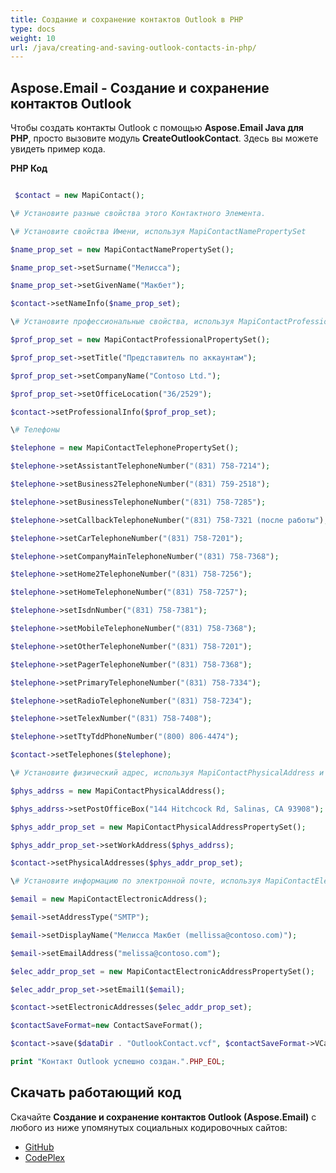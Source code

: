 ```yaml
---
title: Создание и сохранение контактов Outlook в PHP
type: docs
weight: 10
url: /java/creating-and-saving-outlook-contacts-in-php/
---
```


## **Aspose.Email - Создание и сохранение контактов Outlook**
Чтобы создать контакты Outlook с помощью **Aspose.Email Java для PHP**, просто вызовите модуль **CreateOutlookContact**. Здесь вы можете увидеть пример кода.

**PHP Код**

``` php

 $contact = new MapiContact();

\# Установите разные свойства этого Контактного Элемента.

\# Установите свойства Имени, используя MapiContactNamePropertySet

$name_prop_set = new MapiContactNamePropertySet();

$name_prop_set->setSurname("Мелисса");

$name_prop_set->setGivenName("Макбет");

$contact->setNameInfo($name_prop_set);

\# Установите профессиональные свойства, используя MapiContactProfessionalPropertySet

$prof_prop_set = new MapiContactProfessionalPropertySet();

$prof_prop_set->setTitle("Представитель по аккаунтам");

$prof_prop_set->setCompanyName("Contoso Ltd.");

$prof_prop_set->setOfficeLocation("36/2529");

$contact->setProfessionalInfo($prof_prop_set);

\# Телефоны

$telephone = new MapiContactTelephonePropertySet();

$telephone->setAssistantTelephoneNumber("(831) 758-7214");

$telephone->setBusiness2TelephoneNumber("(831) 759-2518");

$telephone->setBusinessTelephoneNumber("(831) 758-7285");

$telephone->setCallbackTelephoneNumber("(831) 758-7321 (после работы");

$telephone->setCarTelephoneNumber("(831) 758-7201");

$telephone->setCompanyMainTelephoneNumber("(831) 758-7368");

$telephone->setHome2TelephoneNumber("(831) 758-7256");

$telephone->setHomeTelephoneNumber("(831) 758-7257");

$telephone->setIsdnNumber("(831) 758-7381");

$telephone->setMobileTelephoneNumber("(831) 758-7368");

$telephone->setOtherTelephoneNumber("(831) 758-7201");

$telephone->setPagerTelephoneNumber("(831) 758-7368");

$telephone->setPrimaryTelephoneNumber("(831) 758-7334");

$telephone->setRadioTelephoneNumber("(831) 758-7234");

$telephone->setTelexNumber("(831) 758-7408");

$telephone->setTtyTddPhoneNumber("(800) 806-4474");

$contact->setTelephones($telephone);

\# Установите физический адрес, используя MapiContactPhysicalAddress и MapiContactPhysicalAddressPropertySet

$phys_addrss = new MapiContactPhysicalAddress();

$phys_addrss->setPostOfficeBox("144 Hitchcock Rd, Salinas, CA 93908");

$phys_addr_prop_set = new MapiContactPhysicalAddressPropertySet();

$phys_addr_prop_set->setWorkAddress($phys_addrss);

$contact->setPhysicalAddresses($phys_addr_prop_set);

\# Установите информацию по электронной почте, используя MapiContactElectronicAddress и MapiContactElectronicAddressPropertySet

$email = new MapiContactElectronicAddress();

$email->setAddressType("SMTP");

$email->setDisplayName("Мелисса Макбет (mellissa@contoso.com)");

$email->setEmailAddress("melissa@contoso.com");

$elec_addr_prop_set = new MapiContactElectronicAddressPropertySet();

$elec_addr_prop_set->setEmail1($email);

$contact->setElectronicAddresses($elec_addr_prop_set);

$contactSaveFormat=new ContactSaveFormat();

$contact->save($dataDir . "OutlookContact.vcf", $contactSaveFormat->VCard);

print "Контакт Outlook успешно создан.".PHP_EOL;

```
## **Скачать работающий код**
Скачайте **Создание и сохранение контактов Outlook (Aspose.Email)** с любого из ниже упомянутых социальных кодировочных сайтов:

- [GitHub](https://github.com/aspose-email/Aspose.Email-for-Java/blob/master/Plugins/Aspose_Email_Java_for_PHP/src/aspose/email/ProgrammingOutlook/WorkingWithOutlookMessageFiles/CreateOutlookContact.php)
- [CodePlex](https://archive.codeplex.com/?p=asposeemailjavaphp#src/aspose/email/ProgrammingOutlook/WorkingWithOutlookMessageFiles/CreateOutlookContact.php)